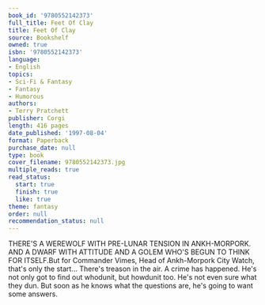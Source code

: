 ```yaml
---
book_id: '9780552142373'
full_title: Feet Of Clay
title: Feet Of Clay
source: Bookshelf
owned: true
isbn: '9780552142373'
language:
- English
topics:
- Sci-Fi & Fantasy
- Fantasy
- Humorous
authors:
- Terry Pratchett
publisher: Corgi
length: 416 pages
date_published: '1997-08-04'
format: Paperback
purchase_date: null
type: book
cover_filename: 9780552142373.jpg
multiple_reads: true
read_status:
  start: true
  finish: true
  like: true
theme: fantasy
order: null
recommendation_status: null
---
```

THERE'S A WEREWOLF WITH PRE-LUNAR TENSION IN ANKH-MORPORK. AND A DWARF WITH ATTITUDE AND A GOLEM WHO'S BEGUN TO THINK FOR ITSELF.But for Commander Vimes, Head of Ankh-Morpork City Watch, that's only the start...
There's treason in the air.
A crime has happened.
He's not only got to find out whodunit, but howdunit too. He's not even sure what they dun. But soon as he knows what the questions are, he's going to want some answers.

